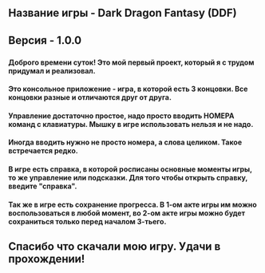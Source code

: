 ## Название игры - Dark Dragon Fantasy (DDF)
####
## Версия - 1.0.0
###
#### Доброго времени суток! Это мой первый проект, который я с трудом придумал и реализовал.
#### Это консольное приложение - игра, в которой есть 3 концовки. Все концовки разные и отличаются друг от друга.

#### Управление достаточно простое, надо просто вводить НОМЕРА команд с клавиатуры. Мышку в игре использовать нельзя и не надо.
#### Иногда вводить нужно не просто номера, а слова целиком. Такое встречается редко.

#### В игре есть справка, в которой росписаны основные моменты игры, то же управление или подсказки. Для того чтобы открыть справку, введите "справка".

#### Так же в игре есть сохранение прогресса. В 1-ом акте игры им можно воспользоваться в любой момент, во 2-ом акте игры можно будет сохраниться только перед началом 3-тьего.
####
## Спасибо что скачали мою игру. Удачи в прохождении!
